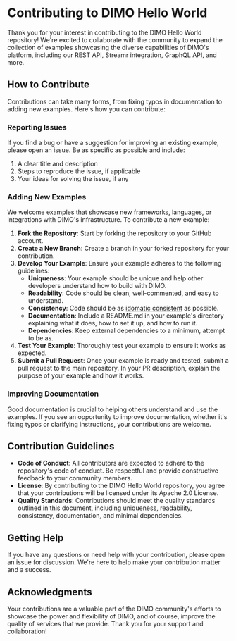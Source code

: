 # Contributing to DIMO Hello World
Thank you for your interest in contributing to the DIMO Hello World repository! We're excited to collaborate with the community to expand the collection of examples showcasing the diverse capabilities of DIMO's platform, including our REST API, Streamr integration, GraphQL API, and more.

## How to Contribute
Contributions can take many forms, from fixing typos in documentation to adding new examples. Here's how you can contribute:

### Reporting Issues
If you find a bug or have a suggestion for improving an existing example, please open an issue. Be as specific as possible and include:

1. A clear title and description
2. Steps to reproduce the issue, if applicable
3. Your ideas for solving the issue, if any

### Adding New Examples
We welcome examples that showcase new frameworks, languages, or integrations with DIMO's infrastructure. To contribute a new example:

1. **Fork the Repository**: Start by forking the repository to your GitHub account.
2. **Create a New Branch**: Create a branch in your forked repository for your contribution.
3. **Develop Your Example**: Ensure your example adheres to the following guidelines:
    - **Uniqueness**: Your example should be unique and help other developers understand how to build with DIMO.
    - **Readability**: Code should be clean, well-commented, and easy to understand.
    - **Consistency**: Code should be as [idomatic consistent](https://github.com/rwaldron/idiomatic.js/) as possible.
    - **Documentation**: Include a README.md in your example's directory explaining what it does, how to set it up, and how to run it.
    - **Dependencies**: Keep external dependencies to a minimum, attempt to be as.
4. **Test Your Example**: Thoroughly test your example to ensure it works as expected.
5. **Submit a Pull Request**: Once your example is ready and tested, submit a pull request to the main repository. In your PR description, explain the purpose of your example and how it works.


### Improving Documentation
Good documentation is crucial to helping others understand and use the examples. If you see an opportunity to improve documentation, whether it's fixing typos or clarifying instructions, your contributions are welcome.

## Contribution Guidelines
- **Code of Conduct**: All contributors are expected to adhere to the repository's code of conduct. Be respectful and provide constructive feedback to your community members.
- **License**: By contributing to the DIMO Hello World repository, you agree that your contributions will be licensed under its Apache 2.0 License.
- **Quality Standards**: Contributions should meet the quality standards outlined in this document, including uniqueness, readability, consistency, documentation, and minimal dependencies.

## Getting Help
If you have any questions or need help with your contribution, please open an issue for discussion. We're here to help make your contribution matter and a success.

## Acknowledgments
Your contributions are a valuable part of the DIMO community's efforts to showcase the power and flexibility of DIMO, and of course, improve the quality of services that we provide. Thank you for your support and collaboration!